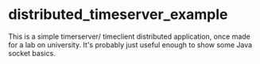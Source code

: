 distributed_timeserver_example
==============================

This is a simple timerserver/ timeclient distributed application, once made for a lab on university. It's probably just useful enough to show some Java socket basics.
